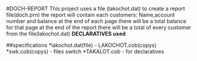 #DOCH-REPORT
This project uses a file (lakochot.dat) to create a report file(doch.prn)
the report will contain each customers: Name,account number and balance
at the end of each page there will be a total balance for that page
at the end of the report there will be a total of every customer from the file(lakochot.dat)
**DECLARATIVES used**

##specifications
*lakochot.dat(file) - LAKOCHOT.cob(copys) 
*swk.cob(copys) - files switch
*TAKALOT.cob - for declaratives
